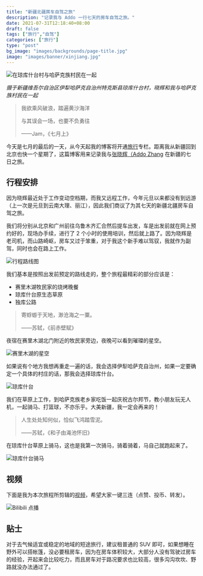 ```yaml
---
title: "新疆北疆房车自驾之旅"
description: "记录我与 Addo 一行七天的房车自驾之旅。"
date: 2021-07-31T12:18:40+08:00
draft: false
tags: ["旅行","自驾"]
categories: ["旅行"]
type: "post"
bg_image: "images/backgrounds/page-title.jpg"
image: "images/banner/xinjiang.jpg"
---
```


![在琼库什台村与哈萨克族村民在一起](xinjiang-hasake.jpg)

*摄于新疆维吾尔自治区伊犁哈萨克自治州特克斯县琼库什台村，晓辉和我与哈萨克族村民在一起*

> 我欲乘风破浪，踏遍黄沙海洋
>
> 与其误会一场，也要不负勇往
>
> ——Jam，《七月上》

今天是七月的最后的一天，从今天起我的博客将开通[旅行](/categories/旅行)专栏。距离我从新疆回到北京也快一个星期了，这篇博客用来记录我与[张晓辉（Addo Zhang](https://atbug.com/) 在新疆的七日之旅。

## 行程安排

因为晓辉最近处于工作变动空档期，而我又远程工作，今年元旦以来都没有到远游（上一次是元旦到云南大理、丽江），因此我们商议了为其七天的新疆北疆房车自驾之旅。	

我们将分别从北京和广州前往乌鲁木齐汇合然后提车出发，车是出发前就在网上预约好的，现场办手续，进行了 2 个小时的使用培训，然后就上路了。因为晓辉是老司机，而山路崎岖，房车又过于笨重，对于我这个新手难以驾驭，我就作为副驾，同时也会在路上工作。

![行程路线图](path.gif)

我们基本是按照出发前预定的路线走的，整个旅程最精彩的部分应该是：

- 赛里木湖牧民家的烧烤晚餐
- 琼库什台原生态草原
- 独库公路

> 寄蜉蝣于天地，渺沧海之一粟。
>
> ——苏轼，《前赤壁赋》

夜宿在赛里木湖北门附近的牧民家旁边，夜晚可以看到璀璨的星空。

![赛里木湖的星空](stars.jpg)

如果说有个地方我想再重走一遍的话，我会选择伊犁哈萨克自治州，如果一定要确定一个具体的村庄的话，那我会选择琼库什台。

![琼库什台](qiongkushitai.jpg)

我们在草原上工作，到哈萨克族老乡家吃饭一起庆祝古尔邦节，教小朋友玩无人机，一起骑马、打篮球，不亦乐乎。大美新疆，我一定会再来的！

> 人生处处知何似，恰似飞鸿踏雪泥。
>
> ——苏轼，《和子由渑池怀旧》

在琼库什台草原上骑马，这也是我第一次骑马，骑着骑着，马自己就跑起来了。

![琼库什台骑马](horse.jpg)

## 视频

下面是我为本次旅程所剪辑的[视频](https://www.bilibili.com/video/BV1Ab4y1z7TW/)，希望大家一键三连（点赞、投币、转发）。

![Bilibili 点播](bilibili.jpg)

## 贴士

对于去气候适宜或稳定的地域的短途旅行，建议租普通的 SUV 即可，如果想睡在野外可以搭帐篷，没必要租房车，因为在房车体积较大，大部分人没有驾驶过房车的经验，开起来会比较吃力，而且房车对于路况要求也比较高，很多沟沟坎坎、野路就没办法通过了。
